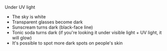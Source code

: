 Under UV light

- The sky is white
- Transparent glasses become dark
- Sunscream turns dark (black-face line)
- Tonic soda turns dark (if you're looking it under visible light + UV light, it will glow)
- It's possible to spot more dark spots on people's skin